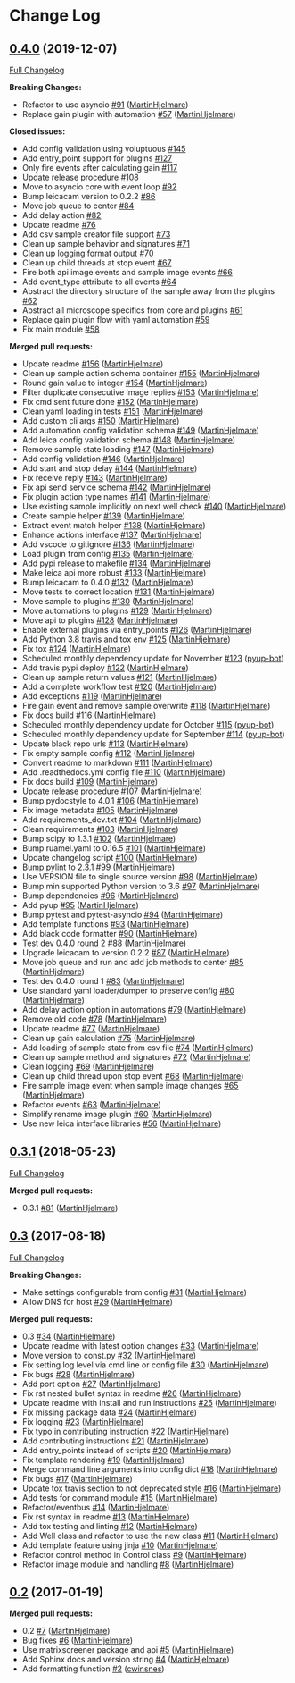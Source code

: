 # Change Log

## [0.4.0](https://github.com/CellProfiling/cam_acq/tree/0.4.0) (2019-12-07)
[Full Changelog](https://github.com/CellProfiling/cam_acq/compare/0.3.1...0.4.0)

**Breaking Changes:**

- Refactor to use asyncio [\#91](https://github.com/CellProfiling/cam_acq/pull/91) ([MartinHjelmare](https://github.com/MartinHjelmare))
- Replace gain plugin with automation [\#57](https://github.com/CellProfiling/cam_acq/pull/57) ([MartinHjelmare](https://github.com/MartinHjelmare))

**Closed issues:**

- Add config validation using voluptuous [\#145](https://github.com/CellProfiling/cam_acq/issues/145)
- Add entry\_point support for plugins [\#127](https://github.com/CellProfiling/cam_acq/issues/127)
- Only fire events after calculating gain [\#117](https://github.com/CellProfiling/cam_acq/issues/117)
- Update release procedure [\#108](https://github.com/CellProfiling/cam_acq/issues/108)
- Move to asyncio core with event loop [\#92](https://github.com/CellProfiling/cam_acq/issues/92)
- Bump leicacam version to 0.2.2 [\#86](https://github.com/CellProfiling/cam_acq/issues/86)
- Move job queue to center [\#84](https://github.com/CellProfiling/cam_acq/issues/84)
- Add delay action [\#82](https://github.com/CellProfiling/cam_acq/issues/82)
- Update readme [\#76](https://github.com/CellProfiling/cam_acq/issues/76)
- Add csv sample creator file support [\#73](https://github.com/CellProfiling/cam_acq/issues/73)
- Clean up sample behavior and signatures [\#71](https://github.com/CellProfiling/cam_acq/issues/71)
- Clean up logging format output [\#70](https://github.com/CellProfiling/cam_acq/issues/70)
- Clean up child threads at stop event [\#67](https://github.com/CellProfiling/cam_acq/issues/67)
- Fire both api image events and sample image events [\#66](https://github.com/CellProfiling/cam_acq/issues/66)
- Add event\_type attribute to all events [\#64](https://github.com/CellProfiling/cam_acq/issues/64)
- Abstract the directory structure of the sample away from the plugins [\#62](https://github.com/CellProfiling/cam_acq/issues/62)
- Abstract all microscope specifics from core and plugins [\#61](https://github.com/CellProfiling/cam_acq/issues/61)
- Replace gain plugin flow with yaml automation [\#59](https://github.com/CellProfiling/cam_acq/issues/59)
- Fix main module [\#58](https://github.com/CellProfiling/cam_acq/issues/58)

**Merged pull requests:**

- Update readme [\#156](https://github.com/CellProfiling/cam_acq/pull/156) ([MartinHjelmare](https://github.com/MartinHjelmare))
- Clean up sample action schema container [\#155](https://github.com/CellProfiling/cam_acq/pull/155) ([MartinHjelmare](https://github.com/MartinHjelmare))
- Round gain value to integer [\#154](https://github.com/CellProfiling/cam_acq/pull/154) ([MartinHjelmare](https://github.com/MartinHjelmare))
- Filter duplicate consecutive image replies [\#153](https://github.com/CellProfiling/cam_acq/pull/153) ([MartinHjelmare](https://github.com/MartinHjelmare))
- Fix cmd sent future done [\#152](https://github.com/CellProfiling/cam_acq/pull/152) ([MartinHjelmare](https://github.com/MartinHjelmare))
- Clean yaml loading in tests [\#151](https://github.com/CellProfiling/cam_acq/pull/151) ([MartinHjelmare](https://github.com/MartinHjelmare))
- Add custom cli args [\#150](https://github.com/CellProfiling/cam_acq/pull/150) ([MartinHjelmare](https://github.com/MartinHjelmare))
- Add automation config validation schema [\#149](https://github.com/CellProfiling/cam_acq/pull/149) ([MartinHjelmare](https://github.com/MartinHjelmare))
- Add leica config validation schema [\#148](https://github.com/CellProfiling/cam_acq/pull/148) ([MartinHjelmare](https://github.com/MartinHjelmare))
- Remove sample state loading [\#147](https://github.com/CellProfiling/cam_acq/pull/147) ([MartinHjelmare](https://github.com/MartinHjelmare))
- Add config validation [\#146](https://github.com/CellProfiling/cam_acq/pull/146) ([MartinHjelmare](https://github.com/MartinHjelmare))
- Add start and stop delay [\#144](https://github.com/CellProfiling/cam_acq/pull/144) ([MartinHjelmare](https://github.com/MartinHjelmare))
- Fix receive reply [\#143](https://github.com/CellProfiling/cam_acq/pull/143) ([MartinHjelmare](https://github.com/MartinHjelmare))
- Fix api send service schema [\#142](https://github.com/CellProfiling/cam_acq/pull/142) ([MartinHjelmare](https://github.com/MartinHjelmare))
- Fix plugin action type names [\#141](https://github.com/CellProfiling/cam_acq/pull/141) ([MartinHjelmare](https://github.com/MartinHjelmare))
- Use existing sample implicitly on next well check [\#140](https://github.com/CellProfiling/cam_acq/pull/140) ([MartinHjelmare](https://github.com/MartinHjelmare))
- Create sample helper [\#139](https://github.com/CellProfiling/cam_acq/pull/139) ([MartinHjelmare](https://github.com/MartinHjelmare))
- Extract event match helper [\#138](https://github.com/CellProfiling/cam_acq/pull/138) ([MartinHjelmare](https://github.com/MartinHjelmare))
- Enhance actions interface [\#137](https://github.com/CellProfiling/cam_acq/pull/137) ([MartinHjelmare](https://github.com/MartinHjelmare))
- Add vscode to gitignore [\#136](https://github.com/CellProfiling/cam_acq/pull/136) ([MartinHjelmare](https://github.com/MartinHjelmare))
- Load plugin from config [\#135](https://github.com/CellProfiling/cam_acq/pull/135) ([MartinHjelmare](https://github.com/MartinHjelmare))
- Add pypi release to makefile [\#134](https://github.com/CellProfiling/cam_acq/pull/134) ([MartinHjelmare](https://github.com/MartinHjelmare))
- Make leica api more robust [\#133](https://github.com/CellProfiling/cam_acq/pull/133) ([MartinHjelmare](https://github.com/MartinHjelmare))
- Bump leicacam to 0.4.0 [\#132](https://github.com/CellProfiling/cam_acq/pull/132) ([MartinHjelmare](https://github.com/MartinHjelmare))
- Move tests to correct location [\#131](https://github.com/CellProfiling/cam_acq/pull/131) ([MartinHjelmare](https://github.com/MartinHjelmare))
- Move sample to plugins [\#130](https://github.com/CellProfiling/cam_acq/pull/130) ([MartinHjelmare](https://github.com/MartinHjelmare))
- Move automations to plugins [\#129](https://github.com/CellProfiling/cam_acq/pull/129) ([MartinHjelmare](https://github.com/MartinHjelmare))
- Move api to plugins [\#128](https://github.com/CellProfiling/cam_acq/pull/128) ([MartinHjelmare](https://github.com/MartinHjelmare))
- Enable external plugins via entry\_points [\#126](https://github.com/CellProfiling/cam_acq/pull/126) ([MartinHjelmare](https://github.com/MartinHjelmare))
- Add Python 3.8 travis and tox env [\#125](https://github.com/CellProfiling/cam_acq/pull/125) ([MartinHjelmare](https://github.com/MartinHjelmare))
- Fix tox [\#124](https://github.com/CellProfiling/cam_acq/pull/124) ([MartinHjelmare](https://github.com/MartinHjelmare))
- Scheduled monthly dependency update for November [\#123](https://github.com/CellProfiling/cam_acq/pull/123) ([pyup-bot](https://github.com/pyup-bot))
- Add travis pypi deploy [\#122](https://github.com/CellProfiling/cam_acq/pull/122) ([MartinHjelmare](https://github.com/MartinHjelmare))
- Clean up sample return values [\#121](https://github.com/CellProfiling/cam_acq/pull/121) ([MartinHjelmare](https://github.com/MartinHjelmare))
- Add a complete workflow test [\#120](https://github.com/CellProfiling/cam_acq/pull/120) ([MartinHjelmare](https://github.com/MartinHjelmare))
- Add exceptions [\#119](https://github.com/CellProfiling/cam_acq/pull/119) ([MartinHjelmare](https://github.com/MartinHjelmare))
- Fire gain event and remove sample overwrite [\#118](https://github.com/CellProfiling/cam_acq/pull/118) ([MartinHjelmare](https://github.com/MartinHjelmare))
- Fix docs build [\#116](https://github.com/CellProfiling/cam_acq/pull/116) ([MartinHjelmare](https://github.com/MartinHjelmare))
- Scheduled monthly dependency update for October [\#115](https://github.com/CellProfiling/cam_acq/pull/115) ([pyup-bot](https://github.com/pyup-bot))
- Scheduled monthly dependency update for September [\#114](https://github.com/CellProfiling/cam_acq/pull/114) ([pyup-bot](https://github.com/pyup-bot))
- Update black repo urls [\#113](https://github.com/CellProfiling/cam_acq/pull/113) ([MartinHjelmare](https://github.com/MartinHjelmare))
- Fix empty sample config [\#112](https://github.com/CellProfiling/cam_acq/pull/112) ([MartinHjelmare](https://github.com/MartinHjelmare))
- Convert readme to markdown [\#111](https://github.com/CellProfiling/cam_acq/pull/111) ([MartinHjelmare](https://github.com/MartinHjelmare))
- Add .readthedocs.yml config file [\#110](https://github.com/CellProfiling/cam_acq/pull/110) ([MartinHjelmare](https://github.com/MartinHjelmare))
- Fix docs build [\#109](https://github.com/CellProfiling/cam_acq/pull/109) ([MartinHjelmare](https://github.com/MartinHjelmare))
- Update release procedure [\#107](https://github.com/CellProfiling/cam_acq/pull/107) ([MartinHjelmare](https://github.com/MartinHjelmare))
- Bump pydocstyle to 4.0.1 [\#106](https://github.com/CellProfiling/cam_acq/pull/106) ([MartinHjelmare](https://github.com/MartinHjelmare))
- Fix image metadata [\#105](https://github.com/CellProfiling/cam_acq/pull/105) ([MartinHjelmare](https://github.com/MartinHjelmare))
- Add requirements\_dev.txt [\#104](https://github.com/CellProfiling/cam_acq/pull/104) ([MartinHjelmare](https://github.com/MartinHjelmare))
- Clean requirements [\#103](https://github.com/CellProfiling/cam_acq/pull/103) ([MartinHjelmare](https://github.com/MartinHjelmare))
- Bump scipy to 1.3.1 [\#102](https://github.com/CellProfiling/cam_acq/pull/102) ([MartinHjelmare](https://github.com/MartinHjelmare))
- Bump ruamel.yaml to 0.16.5 [\#101](https://github.com/CellProfiling/cam_acq/pull/101) ([MartinHjelmare](https://github.com/MartinHjelmare))
- Update changelog script [\#100](https://github.com/CellProfiling/cam_acq/pull/100) ([MartinHjelmare](https://github.com/MartinHjelmare))
- Bump pylint to 2.3.1 [\#99](https://github.com/CellProfiling/cam_acq/pull/99) ([MartinHjelmare](https://github.com/MartinHjelmare))
- Use VERSION file to single source version [\#98](https://github.com/CellProfiling/cam_acq/pull/98) ([MartinHjelmare](https://github.com/MartinHjelmare))
- Bump min supported Python version to 3.6 [\#97](https://github.com/CellProfiling/cam_acq/pull/97) ([MartinHjelmare](https://github.com/MartinHjelmare))
- Bump dependencies [\#96](https://github.com/CellProfiling/cam_acq/pull/96) ([MartinHjelmare](https://github.com/MartinHjelmare))
- Add pyup [\#95](https://github.com/CellProfiling/cam_acq/pull/95) ([MartinHjelmare](https://github.com/MartinHjelmare))
- Bump pytest and pytest-asyncio [\#94](https://github.com/CellProfiling/cam_acq/pull/94) ([MartinHjelmare](https://github.com/MartinHjelmare))
- Add template functions [\#93](https://github.com/CellProfiling/cam_acq/pull/93) ([MartinHjelmare](https://github.com/MartinHjelmare))
- Add black code formatter [\#90](https://github.com/CellProfiling/cam_acq/pull/90) ([MartinHjelmare](https://github.com/MartinHjelmare))
- Test dev 0.4.0 round 2 [\#88](https://github.com/CellProfiling/cam_acq/pull/88) ([MartinHjelmare](https://github.com/MartinHjelmare))
- Upgrade leicacam to version 0.2.2 [\#87](https://github.com/CellProfiling/cam_acq/pull/87) ([MartinHjelmare](https://github.com/MartinHjelmare))
- Move job queue and run and add job methods to center [\#85](https://github.com/CellProfiling/cam_acq/pull/85) ([MartinHjelmare](https://github.com/MartinHjelmare))
- Test dev 0.4.0 round 1 [\#83](https://github.com/CellProfiling/cam_acq/pull/83) ([MartinHjelmare](https://github.com/MartinHjelmare))
- Use standard yaml loader/dumper to preserve config [\#80](https://github.com/CellProfiling/cam_acq/pull/80) ([MartinHjelmare](https://github.com/MartinHjelmare))
- Add delay action option in automations [\#79](https://github.com/CellProfiling/cam_acq/pull/79) ([MartinHjelmare](https://github.com/MartinHjelmare))
- Remove old code [\#78](https://github.com/CellProfiling/cam_acq/pull/78) ([MartinHjelmare](https://github.com/MartinHjelmare))
- Update readme [\#77](https://github.com/CellProfiling/cam_acq/pull/77) ([MartinHjelmare](https://github.com/MartinHjelmare))
- Clean up gain calculation [\#75](https://github.com/CellProfiling/cam_acq/pull/75) ([MartinHjelmare](https://github.com/MartinHjelmare))
- Add loading of sample state from csv file [\#74](https://github.com/CellProfiling/cam_acq/pull/74) ([MartinHjelmare](https://github.com/MartinHjelmare))
- Clean up sample method and signatures [\#72](https://github.com/CellProfiling/cam_acq/pull/72) ([MartinHjelmare](https://github.com/MartinHjelmare))
- Clean logging [\#69](https://github.com/CellProfiling/cam_acq/pull/69) ([MartinHjelmare](https://github.com/MartinHjelmare))
- Clean up child thread upon stop event [\#68](https://github.com/CellProfiling/cam_acq/pull/68) ([MartinHjelmare](https://github.com/MartinHjelmare))
- Fire sample image event when sample image changes [\#65](https://github.com/CellProfiling/cam_acq/pull/65) ([MartinHjelmare](https://github.com/MartinHjelmare))
- Refactor events [\#63](https://github.com/CellProfiling/cam_acq/pull/63) ([MartinHjelmare](https://github.com/MartinHjelmare))
- Simplify rename image plugin [\#60](https://github.com/CellProfiling/cam_acq/pull/60) ([MartinHjelmare](https://github.com/MartinHjelmare))
- Use new leica interface libraries [\#56](https://github.com/CellProfiling/cam_acq/pull/56) ([MartinHjelmare](https://github.com/MartinHjelmare))

## [0.3.1](https://github.com/CellProfiling/cam_acq/tree/0.3.1) (2018-05-23)
[Full Changelog](https://github.com/CellProfiling/cam_acq/compare/0.3...0.3.1)

**Merged pull requests:**

- 0.3.1 [\#81](https://github.com/CellProfiling/cam_acq/pull/81) ([MartinHjelmare](https://github.com/MartinHjelmare))

## [0.3](https://github.com/CellProfiling/cam_acq/tree/0.3) (2017-08-18)
[Full Changelog](https://github.com/CellProfiling/cam_acq/compare/0.2...0.3)

**Breaking Changes:**

- Make settings configurable from config [\#31](https://github.com/CellProfiling/cam_acq/pull/31) ([MartinHjelmare](https://github.com/MartinHjelmare))
- Allow DNS for host [\#29](https://github.com/CellProfiling/cam_acq/pull/29) ([MartinHjelmare](https://github.com/MartinHjelmare))

**Merged pull requests:**

- 0.3 [\#34](https://github.com/CellProfiling/cam_acq/pull/34) ([MartinHjelmare](https://github.com/MartinHjelmare))
- Update readme with latest option changes [\#33](https://github.com/CellProfiling/cam_acq/pull/33) ([MartinHjelmare](https://github.com/MartinHjelmare))
- Move version to const.py [\#32](https://github.com/CellProfiling/cam_acq/pull/32) ([MartinHjelmare](https://github.com/MartinHjelmare))
- Fix setting log level via cmd line or config file [\#30](https://github.com/CellProfiling/cam_acq/pull/30) ([MartinHjelmare](https://github.com/MartinHjelmare))
- Fix bugs [\#28](https://github.com/CellProfiling/cam_acq/pull/28) ([MartinHjelmare](https://github.com/MartinHjelmare))
- Add port option [\#27](https://github.com/CellProfiling/cam_acq/pull/27) ([MartinHjelmare](https://github.com/MartinHjelmare))
- Fix rst nested bullet syntax in readme [\#26](https://github.com/CellProfiling/cam_acq/pull/26) ([MartinHjelmare](https://github.com/MartinHjelmare))
- Update readme with install and run instructions [\#25](https://github.com/CellProfiling/cam_acq/pull/25) ([MartinHjelmare](https://github.com/MartinHjelmare))
- Fix missing package data [\#24](https://github.com/CellProfiling/cam_acq/pull/24) ([MartinHjelmare](https://github.com/MartinHjelmare))
- Fix logging [\#23](https://github.com/CellProfiling/cam_acq/pull/23) ([MartinHjelmare](https://github.com/MartinHjelmare))
- Fix typo in contributing instruction [\#22](https://github.com/CellProfiling/cam_acq/pull/22) ([MartinHjelmare](https://github.com/MartinHjelmare))
- Add contributing instructions [\#21](https://github.com/CellProfiling/cam_acq/pull/21) ([MartinHjelmare](https://github.com/MartinHjelmare))
- Add entry\_points instead of scripts [\#20](https://github.com/CellProfiling/cam_acq/pull/20) ([MartinHjelmare](https://github.com/MartinHjelmare))
- Fix template rendering [\#19](https://github.com/CellProfiling/cam_acq/pull/19) ([MartinHjelmare](https://github.com/MartinHjelmare))
- Merge command line arguments into config dict [\#18](https://github.com/CellProfiling/cam_acq/pull/18) ([MartinHjelmare](https://github.com/MartinHjelmare))
- Fix bugs [\#17](https://github.com/CellProfiling/cam_acq/pull/17) ([MartinHjelmare](https://github.com/MartinHjelmare))
- Update tox travis section to not deprecated style [\#16](https://github.com/CellProfiling/cam_acq/pull/16) ([MartinHjelmare](https://github.com/MartinHjelmare))
- Add tests for command module [\#15](https://github.com/CellProfiling/cam_acq/pull/15) ([MartinHjelmare](https://github.com/MartinHjelmare))
- Refactor/eventbus [\#14](https://github.com/CellProfiling/cam_acq/pull/14) ([MartinHjelmare](https://github.com/MartinHjelmare))
- Fix rst syntax in readme [\#13](https://github.com/CellProfiling/cam_acq/pull/13) ([MartinHjelmare](https://github.com/MartinHjelmare))
- Add tox testing and linting [\#12](https://github.com/CellProfiling/cam_acq/pull/12) ([MartinHjelmare](https://github.com/MartinHjelmare))
- Add Well class and refactor to use the new class [\#11](https://github.com/CellProfiling/cam_acq/pull/11) ([MartinHjelmare](https://github.com/MartinHjelmare))
- Add template feature using jinja [\#10](https://github.com/CellProfiling/cam_acq/pull/10) ([MartinHjelmare](https://github.com/MartinHjelmare))
- Refactor control method in Control class [\#9](https://github.com/CellProfiling/cam_acq/pull/9) ([MartinHjelmare](https://github.com/MartinHjelmare))
- Refactor image module and handling [\#8](https://github.com/CellProfiling/cam_acq/pull/8) ([MartinHjelmare](https://github.com/MartinHjelmare))

## [0.2](https://github.com/CellProfiling/cam_acq/tree/0.2) (2017-01-19)
**Merged pull requests:**

- 0.2 [\#7](https://github.com/CellProfiling/cam_acq/pull/7) ([MartinHjelmare](https://github.com/MartinHjelmare))
- Bug fixes [\#6](https://github.com/CellProfiling/cam_acq/pull/6) ([MartinHjelmare](https://github.com/MartinHjelmare))
- Use matrixscreener package and api [\#5](https://github.com/CellProfiling/cam_acq/pull/5) ([MartinHjelmare](https://github.com/MartinHjelmare))
- Add Sphinx docs and version string [\#4](https://github.com/CellProfiling/cam_acq/pull/4) ([MartinHjelmare](https://github.com/MartinHjelmare))
- Add formatting function [\#2](https://github.com/CellProfiling/cam_acq/pull/2) ([cwinsnes](https://github.com/cwinsnes))

